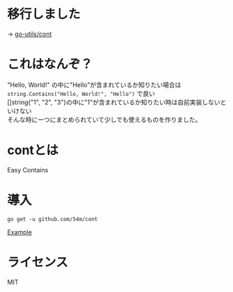 # 移行しました
→ [go-utils/cont](https://github.com/go-utils/cont)

# これはなんぞ？
"Hello, World!" の中に"Hello"が含まれているか知りたい場合は `string.Contains("Hello, World!", "Hello")` で良い  
[]string{"1", "2", "3"}の中に"1"が含まれているか知りたい時は自前実装しないといけない  
そんな時に一つにまとめられていて少しでも使えるものを作りました。

# contとは
Easy Contains

# 導入
```commandline
go get -u github.com/54m/cont
```
[Example](https://github.com/54m/cont/blob/master/example/main.go)

# ライセンス
MIT